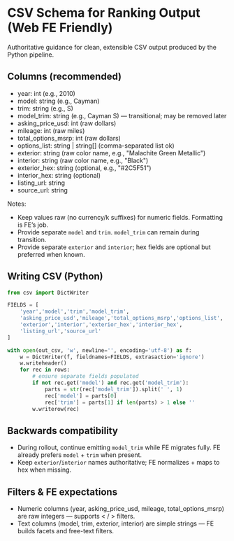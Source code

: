 # CSV Schema for Ranking Output (Web FE Friendly)

Authoritative guidance for clean, extensible CSV output produced by the Python pipeline.

## Columns (recommended)

- year: int (e.g., 2010)
- model: string (e.g., Cayman)
- trim: string (e.g., S)
- model_trim: string (e.g., Cayman S) — transitional; may be removed later
- asking_price_usd: int (raw dollars)
- mileage: int (raw miles)
- total_options_msrp: int (raw dollars)
- options_list: string | string[] (comma-separated list ok)
- exterior: string (raw color name, e.g., "Malachite Green Metallic")
- interior: string (raw color name, e.g., "Black")
- exterior_hex: string (optional, e.g., "#2C5F51")
- interior_hex: string (optional)
- listing_url: string
- source_url: string

Notes:
- Keep values raw (no currency/k suffixes) for numeric fields. Formatting is FE’s job.
- Provide separate `model` and `trim`. `model_trim` can remain during transition.
- Provide separate `exterior` and `interior`; hex fields are optional but preferred when known.

## Writing CSV (Python)

```python
from csv import DictWriter

FIELDS = [
    'year','model','trim','model_trim',
    'asking_price_usd','mileage','total_options_msrp','options_list',
    'exterior','interior','exterior_hex','interior_hex',
    'listing_url','source_url'
]

with open(out_csv, 'w', newline='', encoding='utf-8') as f:
    w = DictWriter(f, fieldnames=FIELDS, extrasaction='ignore')
    w.writeheader()
    for rec in rows:
        # ensure separate fields populated
        if not rec.get('model') and rec.get('model_trim'):
            parts = str(rec['model_trim']).split(' ', 1)
            rec['model'] = parts[0]
            rec['trim'] = parts[1] if len(parts) > 1 else ''
        w.writerow(rec)
```

## Backwards compatibility

- During rollout, continue emitting `model_trim` while FE migrates fully. FE already prefers `model` + `trim` when present.
- Keep `exterior`/`interior` names authoritative; FE normalizes + maps to hex when missing.

## Filters & FE expectations

- Numeric columns (year, asking_price_usd, mileage, total_options_msrp) are raw integers — supports < / > filters.
- Text columns (model, trim, exterior, interior) are simple strings — FE builds facets and free-text filters.

